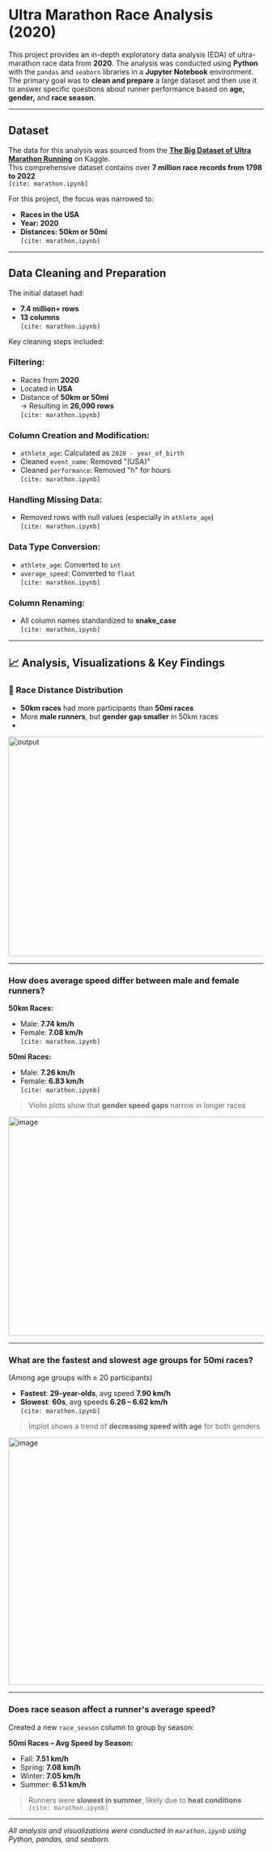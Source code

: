 # Ultra Marathon Race Analysis (2020)

This project provides an in-depth exploratory data analysis (EDA) of ultra-marathon race data from **2020**. The analysis was conducted using **Python** with the `pandas` and `seaborn` libraries in a **Jupyter Notebook** environment.  
The primary goal was to **clean and prepare** a large dataset and then use it to answer specific questions about runner performance based on **age, gender,** and **race season**.

---

## Dataset

The data for this analysis was sourced from the [**The Big Dataset of Ultra Marathon Running**](https://www.kaggle.com/datasets) on Kaggle.  
This comprehensive dataset contains over **7 million race records from 1798 to 2022**  
`[cite: marathon.ipynb]`

For this project, the focus was narrowed to:
- **Races in the USA**
- **Year: 2020**
- **Distances: 50km or 50mi**  
`[cite: marathon.ipynb]`

---

## Data Cleaning and Preparation

The initial dataset had:
- **7.4 million+ rows**
- **13 columns**  
`[cite: marathon.ipynb]`

Key cleaning steps included:

### Filtering:
- Races from **2020**
- Located in **USA**
- Distance of **50km or 50mi**  
→ Resulting in **26,090 rows**  
`[cite: marathon.ipynb]`

### Column Creation and Modification:
- `athlete_age`: Calculated as `2020 - year_of_birth`  
- Cleaned `event_name`: Removed "(USA)"  
- Cleaned `performance`: Removed "h" for hours  
`[cite: marathon.ipynb]`

### Handling Missing Data:
- Removed rows with null values (especially in `athlete_age`)  
`[cite: marathon.ipynb]`

### Data Type Conversion:
- `athlete_age`: Converted to `int`  
- `average_speed`: Converted to `float`  
`[cite: marathon.ipynb]`

### Column Renaming:
- All column names standardized to **snake_case**  
`[cite: marathon.ipynb]`

---

## 📈 Analysis, Visualizations & Key Findings

### 🔹 Race Distance Distribution

- **50km races** had more participants than **50mi races**
- More **male runners**, but **gender gap smaller** in 50km races
- 
<img width="589" height="434" alt="output" src="https://github.com/user-attachments/assets/b694ef18-6b0f-4f48-bd5f-e1f256abd359" />


---

### How does average speed differ between male and female runners?

**50km Races:**
- Male: **7.74 km/h**
- Female: **7.08 km/h**  
`[cite: marathon.ipynb]`

**50mi Races:**
- Male: **7.26 km/h**
- Female: **6.83 km/h**  
`[cite: marathon.ipynb]`

> Violin plots show that **gender speed gaps** narrow in longer races
<img width="576" height="433" alt="image" src="https://github.com/user-attachments/assets/3f3d6e48-9fa5-43a0-b4e1-6a0bb27690a6" />

---

### What are the fastest and slowest age groups for 50mi races?

(Among age groups with ≥ 20 participants)

- **Fastest**: **29-year-olds**, avg speed **7.90 km/h**
- **Slowest**: **60s**, avg speeds **6.26 – 6.62 km/h**  
`[cite: marathon.ipynb]`

> lmplot shows a trend of **decreasing speed with age** for both genders
<img width="600" height="489" alt="image" src="https://github.com/user-attachments/assets/c437efd6-686c-4331-a4a1-7e32c57e0ab8" />

---

### Does race season affect a runner's average speed?

Created a new `race_season` column to group by season:

**50mi Races – Avg Speed by Season:**
-  Fall: **7.51 km/h**
-  Spring: **7.08 km/h**
-  Winter: **7.05 km/h**
-  Summer: **6.51 km/h**

> Runners were **slowest in summer**, likely due to **heat conditions**  
`[cite: marathon.ipynb]`

---

*All analysis and visualizations were conducted in `marathon.ipynb` using Python, pandas, and seaborn.*
